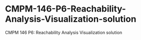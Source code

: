 # CMPM-146-P6-Reachability-Analysis-Visualization-solution
CMPM 146 P6: Reachability Analysis Visualization solution
